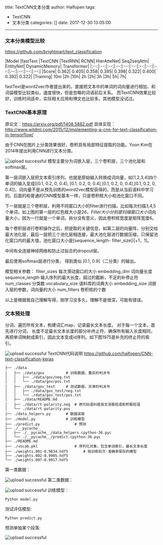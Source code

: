 title: TextCNN文本分类
author: Halfopen
tags:
  - TextCNN
  - 文本分类
categories: []
date: 2017-12-30 13:05:00
---
### 文本分类模型比较
https://github.com/brightmart/text_classification

|Model	|fastText	|TextCNN	|TextRNN|	RCNN|	HierAtteNet|	Seq2seqAttn|	EntityNet|	DynamicMemory|	Transformer|
|:--:|:--:|:--:|:--:|:--:|:--:|:--:|:--:|:--:|:--:|:--:|:--:|:--:|
|Score|	0.362|	0.405|	0.358|	0.395|	0.398|	0.322|	0.400|	0.392|	0.322|
|Training|	10m	|2h	|10h|	2h	|2h|	3h	|3h|	5h|	7h|

fastText是word2vec作者提出来的，直接把文本中的单词的词向量进行相加，和词袋模型比较类似，速度很快，但是忽略的词语前后关系。
而TextCNN效果比较好，训练时间适中，实际相关应用和博文也比较多。其他模型没试过。

### TextCNN基本原理

原论文：https://arxiv.org/pdf/1408.5882.pdf
具体实现： http://www.wildml.com/2015/12/implementing-a-cnn-for-text-classification-in-tensorflow/

由于CNN在图片上分类效果很好，卷积具有局部特征提取的功能。Yoon Kim在2014年提出利用CNN进行文本分类。

![upload successful](/assets/images/TextCNN文本分类/pasted-0.png)
模型主要分为词嵌入层，三个卷积层，三个池化层和softmax层。

第一层词嵌入层把文本索引序列，也就是原始输入转换成词向量，如[1,2,3,4]四个单词的输入变成[[0.1, 0.2, 0, 0.4], [0.1, 0.2, 0, 0.4],[0.1, 0.2, 0, 0.4],[0.1, 0.2, 0, 0.4]]，词向量不是从预先训练的word2vec模型获得的，而是从当前语料中学习的。后面的和普通的CNN模型基本一样，只是卷积核大小和池化窗口不同。

下一层就是三个卷积层，利用不同窗口大小的filter进行扫描，比如每次扫描3,4,5个单词，如上图的第一层的红色框大小是2*6。Filter大小分别是扫描窗口大小*词向量大小，因为一行就是一个单词，拆分没有意义，因此卷积核宽度是矩阵宽度6。

每个卷积层进行卷积操作之后，把提取的关键信息，如第二层的向量阵，分别交给最大池化层，最后一层把三个池化层相连接，最大池化层进行数据压缩，只保留池化窗口内的最大值，池化窗口大小是[sequence_length- filter_size[i]+1，1]。

中间有全连接神经网络和防止过拟合的dropout层。

最后使用softmax层进行分类， 得到类似 [0.1, 0.9]（二分类）的输出。

模型相关参数：
filter_sizes 每次滑动窗口的大小
embedding_dim 词向量长度
sequence_length 输入序列的最大长度，超过的截断，不足的补停止符
num_classes 分类数
vocabulary_size 语料库的词典大小
embedding_size 词嵌入层的参数，词向量的大小
num_filters 卷积核的个数

以上是根据我自己理解写得，刚学习没多久，理解不是很深，可能有错误。

### 文本预处理

分词，遍历所有文本，构建词汇map，记录最长文本长度。
对于每一个文本，首先进行分词， 长度不足最长文本长度的部分补终止符，确保所有输入长度相同，再把单词映射成索引，因此文本变成id序列。如下图1975是补充的终止符的索引。

![upload successful](/assets/images/TextCNN文本分类/pasted-4.png)
TextCNN代码说明
https://github.com/halfopen/CNN-text-classification-keras

    ├── ./data
    │   ├── ./data/gov			# 训练数据，重庆的判决书
    │   │   ├── ./data/gov/neg.txt
    │   │   └── ./data/gov/pos.txt
    │   ├── ./data/gov_test		# 测试数据，天津的判决书
    │   │   ├── ./data/gov_test/neg.txt
    │   │   └── ./data/gov_test/pos.txt
    │   ├── ./data/README.md
    │   ├── ./data/rt-polarity.neg  # 原代码语料是英文消极短语和积极短语
    │   └── ./data/rt-polarity.pos
    ├── ./data_helpers.py		# 数据读取
    ├── ./model.py				# 训练模型
    ├── ./predict.py				# 预测
    ├── ./__pycache__
    │   ├── ./__pycache__/data_helpers.cpython-36.pyc
    │   └── ./__pycache__/predict.cpython-36.pyc
    ├── ./README.md
    ├── ./vocab.pkl					# 序列化对象，包含单词索引，最长文本长度
    ├── ./weights.001-0.9834.hdf5		# 按训练轮次-准确率保存的模型
    ├── ./weights.002-0.9905.hdf5
    └── ./weights.007-0.9917.hdf5


第一类数据：

![upload successful](/assets/images/TextCNN文本分类/pasted-1.png)
第二类数据：


![upload successful](/assets/images/TextCNN文本分类/pasted-2.png)
训练模型：

	Python model.py

测试评估模型:

	Python predict.py

预测单独某个段落:

![upload successful](/assets/images/TextCNN文本分类/pasted-3.png)
